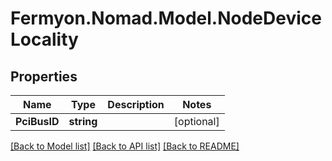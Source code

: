 # Fermyon.Nomad.Model.NodeDeviceLocality

## Properties

Name | Type | Description | Notes
------------ | ------------- | ------------- | -------------
**PciBusID** | **string** |  | [optional] 

[[Back to Model list]](../README.md#documentation-for-models) [[Back to API list]](../README.md#documentation-for-api-endpoints) [[Back to README]](../README.md)

